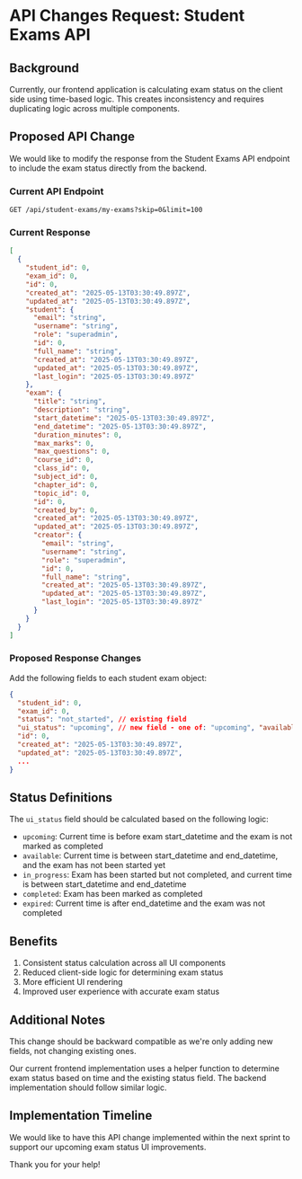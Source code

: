 # API Changes Request: Student Exams API

## Background
Currently, our frontend application is calculating exam status on the client side using time-based logic. This creates inconsistency and requires duplicating logic across multiple components.

## Proposed API Change

We would like to modify the response from the Student Exams API endpoint to include the exam status directly from the backend.

### Current API Endpoint
`GET /api/student-exams/my-exams?skip=0&limit=100`

### Current Response

```json
[
  {
    "student_id": 0,
    "exam_id": 0,
    "id": 0,
    "created_at": "2025-05-13T03:30:49.897Z",
    "updated_at": "2025-05-13T03:30:49.897Z",
    "student": {
      "email": "string",
      "username": "string",
      "role": "superadmin",
      "id": 0,
      "full_name": "string",
      "created_at": "2025-05-13T03:30:49.897Z",
      "updated_at": "2025-05-13T03:30:49.897Z",
      "last_login": "2025-05-13T03:30:49.897Z"
    },
    "exam": {
      "title": "string",
      "description": "string",
      "start_datetime": "2025-05-13T03:30:49.897Z",
      "end_datetime": "2025-05-13T03:30:49.897Z",
      "duration_minutes": 0,
      "max_marks": 0,
      "max_questions": 0,
      "course_id": 0,
      "class_id": 0,
      "subject_id": 0,
      "chapter_id": 0,
      "topic_id": 0,
      "id": 0,
      "created_by": 0,
      "created_at": "2025-05-13T03:30:49.897Z",
      "updated_at": "2025-05-13T03:30:49.897Z",
      "creator": {
        "email": "string",
        "username": "string",
        "role": "superadmin",
        "id": 0,
        "full_name": "string",
        "created_at": "2025-05-13T03:30:49.897Z",
        "updated_at": "2025-05-13T03:30:49.897Z",
        "last_login": "2025-05-13T03:30:49.897Z"
      }
    }
  }
]
```

### Proposed Response Changes

Add the following fields to each student exam object:

```json
{
  "student_id": 0,
  "exam_id": 0,
  "status": "not_started", // existing field
  "ui_status": "upcoming", // new field - one of: "upcoming", "available", "in_progress", "completed", "expired"
  "id": 0,
  "created_at": "2025-05-13T03:30:49.897Z",
  "updated_at": "2025-05-13T03:30:49.897Z",
  ...
}
```

## Status Definitions

The `ui_status` field should be calculated based on the following logic:

- `upcoming`: Current time is before exam start_datetime and the exam is not marked as completed
- `available`: Current time is between start_datetime and end_datetime, and the exam has not been started yet
- `in_progress`: Exam has been started but not completed, and current time is between start_datetime and end_datetime
- `completed`: Exam has been marked as completed
- `expired`: Current time is after end_datetime and the exam was not completed

## Benefits

1. Consistent status calculation across all UI components 
2. Reduced client-side logic for determining exam status
3. More efficient UI rendering
4. Improved user experience with accurate exam status

## Additional Notes

This change should be backward compatible as we're only adding new fields, not changing existing ones.

Our current frontend implementation uses a helper function to determine exam status based on time and the existing status field. The backend implementation should follow similar logic.

## Implementation Timeline

We would like to have this API change implemented within the next sprint to support our upcoming exam status UI improvements.

Thank you for your help! 